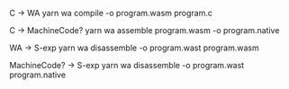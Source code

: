 C -> WA
yarn wa compile -o program.wasm program.c

C -> MachineCode?
yarn wa assemble program.wasm -o program.native

WA -> S-exp
yarn wa disassemble -o program.wast program.wasm

MachineCode? -> S-exp
yarn wa disassemble -o program.wast program.native
